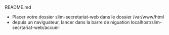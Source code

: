 README.md

- Placer votre dossier slim-secretariat-web dans le dossier /var/www/html
- depuis un naviguateur, lancer dans la barre de niguation 
    localhost/slim-secrtariat-web/accueil 